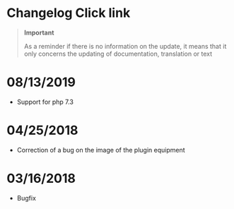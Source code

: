 # Changelog Click link

>**Important**
>
>As a reminder if there is no information on the update, it means that it only concerns the updating of documentation, translation or text

# 08/13/2019

- Support for php 7.3

# 04/25/2018

- Correction of a bug on the image of the plugin equipment

# 03/16/2018

-  Bugfix
